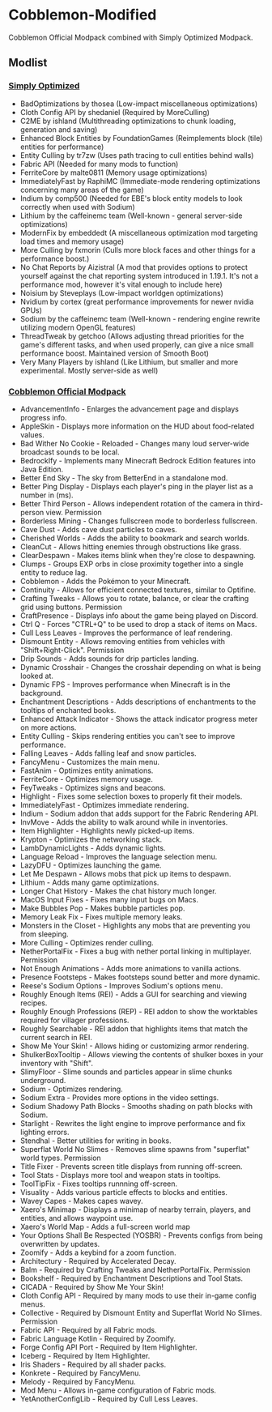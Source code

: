 # Cobblemon-Modified
Cobblemon Official Modpack combined with Simply Optimized Modpack.

## Modlist

### [Simply Optimized](https://www.modrinth.com/modpack/sop)
* BadOptimizations by thosea (Low-impact miscellaneous optimizations)
* Cloth Config API by shedaniel (Required by MoreCulling)
* C2ME by ishland (Multithreading optimizations to chunk loading, generation and saving)
* Enhanced Block Entities by FoundationGames (Reimplements block (tile) entities for performance)
* Entity Culling by tr7zw (Uses path tracing to cull entities behind walls)
* Fabric API (Needed for many mods to function)
* FerriteCore by malte0811 (Memory usage optimizations)
* ImmediatelyFast by RaphiMC (Immediate-mode rendering optimizations concerning many areas of the game)
* Indium by comp500 (Needed for EBE's block entity models to look correctly when used with Sodium)
* Lithium by the caffeinemc team (Well-known - general server-side optimizations)
* ModernFix by embeddedt (A miscellaneous optimization mod targeting load times and memory usage)
* More Culling by fxmorin (Culls more block faces and other things for a performance boost.)
* No Chat Reports by Aizistral (A mod that provides options to protect yourself against the chat reporting system introduced in 1.19.1. It's not a performance mod, however it's vital enough to include here)
* Noisium by Steveplays (Low-impact worldgen optimizations)
* Nvidium by cortex (great performance improvements for newer nvidia GPUs)
* Sodium by the caffeinemc team (Well-known - rendering engine rewrite utilizing modern OpenGL features)
* ThreadTweak by getchoo (Allows adjusting thread priorities for the game's different tasks, and when used properly, can give a nice small performance boost. Maintained version of Smooth Boot)
* Very Many Players by ishland (Like Lithium, but smaller and more experimental. Mostly server-side as well)
### [Cobblemon Official Modpack](https://www.modrinth.com/modpack/cobblemon-fabric)
* AdvancementInfo - Enlarges the advancement page and displays progress info.
* AppleSkin - Displays more information on the HUD about food-related values.
* Bad Wither No Cookie - Reloaded - Changes many loud server-wide broadcast sounds to be local.
* BedrockIfy - Implements many Minecraft Bedrock Edition features into Java Edition.
* Better End Sky - The sky from BetterEnd in a standalone mod.
* Better Ping Display - Displays each player's ping in the player list as a number in (ms).
* Better Third Person - Allows independent rotation of the camera in third-person view. Permission
* Borderless Mining - Changes fullscreen mode to borderless fullscreen.
* Cave Dust - Adds cave dust particles to caves.
* Cherished Worlds - Adds the ability to bookmark and search worlds.
* CleanCut - Allows hitting enemies through obstructions like grass.
* ClearDespawn - Makes items blink when they're close to despawning.
* Clumps - Groups EXP orbs in close proximity together into a single entity to reduce lag.
* Cobblemon - Adds the Pokémon to your Minecraft.
* Continuity - Allows for efficient connected textures, similar to Optifine.
* Crafting Tweaks - Allows you to rotate, balance, or clear the crafting grid using buttons. Permission
* CraftPresence - Displays info about the game being played on Discord.
* Ctrl Q - Forces "CTRL+Q" to be used to drop a stack of items on Macs.
* Cull Less Leaves - Improves the performance of leaf rendering.
* Dismount Entity - Allows removing entities from vehicles with "Shift+Right-Click". Permission
* Drip Sounds - Adds sounds for drip particles landing.
* Dynamic Crosshair - Changes the crosshair depending on what is being looked at.
* Dynamic FPS - Improves performance when Minecraft is in the background.
* Enchantment Descriptions - Adds descriptions of enchantments to the tooltips of enchanted books.
* Enhanced Attack Indicator - Shows the attack indicator progress meter on more actions.
* Entity Culling - Skips rendering entities you can't see to improve performance.
* Falling Leaves - Adds falling leaf and snow particles.
* FancyMenu - Customizes the main menu.
* FastAnim - Optimizes entity animations.
* FerriteCore - Optimizes memory usage.
* FeyTweaks - Optimizes signs and beacons.
* Highlight - Fixes some selection boxes to properly fit their models.
* ImmediatelyFast - Optimizes immediate rendering.
* Indium - Sodium addon that adds support for the Fabric Rendering API.
* InvMove - Adds the ability to walk around while in inventories.
* Item Highlighter - Highlights newly picked-up items.
* Krypton - Optimizes the networking stack.
* LambDynamicLights - Adds dynamic lights.
* Language Reload - Improves the language selection menu.
* LazyDFU - Optimizes launching the game.
* Let Me Despawn - Allows mobs that pick up items to despawn.
* Lithium - Adds many game optimizations.
* Longer Chat History - Makes the chat history much longer.
* MacOS Input Fixes - Fixes many input bugs on Macs.
* Make Bubbles Pop - Makes bubble particles pop.
* Memory Leak Fix - Fixes multiple memory leaks.
* Monsters in the Closet - Highlights any mobs that are preventing you from sleeping.
* More Culling - Optimizes render culling.
* NetherPortalFix - Fixes a bug with nether portal linking in multiplayer. Permission
* Not Enough Animations - Adds more animations to vanilla actions.
* Presence Footsteps - Makes footsteps sound better and more dynamic.
* Reese's Sodium Options - Improves Sodium's options menu.
* Roughly Enough Items (REI) - Adds a GUI for searching and viewing recipes.
* Roughly Enough Professions (REP) - REI addon to show the worktables required for villager professions.
* Roughly Searchable - REI addon that highlights items that match the current search in REI.
* Show Me Your Skin! - Allows hiding or customizing armor rendering.
* ShulkerBoxTooltip - Allows viewing the contents of shulker boxes in your inventory with "Shift".
* SlimyFloor - Slime sounds and particles appear in slime chunks underground.
* Sodium - Optimizes rendering.
* Sodium Extra - Provides more options in the video settings.
* Sodium Shadowy Path Blocks - Smooths shading on path blocks with Sodium.
* Starlight - Rewrites the light engine to improve performance and fix lighting errors.
* Stendhal - Better utilities for writing in books.
* Superflat World No Slimes - Removes slime spawns from "superflat" world types. Permission
* Title Fixer - Prevents screen title displays from running off-screen.
* Tool Stats - Displays more tool and weapon stats in tooltips.
* ToolTipFix - Fixes tooltips runnning off-screen.
* Visuality - Adds various particle effects to blocks and entities.
* Wavey Capes - Makes capes wavey.
* Xaero's Minimap - Displays a minimap of nearby terrain, players, and entities, and allows waypoint use.
* Xaero's World Map - Adds a full-screen world map
* Your Options Shall Be Respected (YOSBR) - Prevents configs from being overwritten by updates.
* Zoomify - Adds a keybind for a zoom function.
* Architectury - Required by Accelerated Decay.
* Balm - Required by Crafting Tweaks and NetherPortalFix. Permission
* Bookshelf - Required by Enchantment Descriptions and Tool Stats.
* CICADA - Required by Show Me Your Skin!
* Cloth Config API - Required by many mods to use their in-game config menus.
* Collective - Required by Dismount Entity and Superflat World No Slimes. Permission
* Fabric API - Required by all Fabric mods.
* Fabric Language Kotlin - Required by Zoomify.
* Forge Config API Port - Required by Item Highlighter.
* Iceberg - Required by Item Highlighter.
* Iris Shaders - Required by all shader packs.
* Konkrete - Required by FancyMenu.
* Melody - Required by FancyMenu.
* Mod Menu - Allows in-game configuration of Fabric mods.
* YetAnotherConfigLib - Required by Cull Less Leaves.